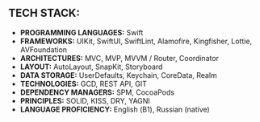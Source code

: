 ## TECH STACK:
- **PROGRAMMING LANGUAGES:** Swift  
- **FRAMEWORKS:** UIKit, SwiftUI, SwiftLint, Alamofire, Kingfisher, Lottie, AVFoundation  
- **ARCHITECTURES:** MVC, MVP, MVVM / Router, Coordinator  
- **LAYOUT:** AutoLayout, SnapKit, Storyboard  
- **DATA STORAGE:** UserDefaults, Keychain, CoreData, Realm  
- **TECHNOLOGIES:** GCD, REST API, GIT  
- **DEPENDENCY MANAGERS:** SPM, CocoaPods  
- **PRINCIPLES:** SOLID, KISS, DRY, YAGNI  
- **LANGUAGE PROFICIENCY:** English (В1), Russian (native)
